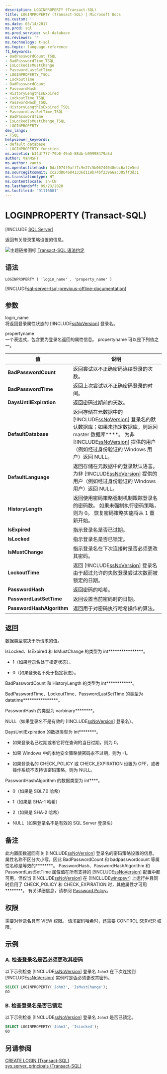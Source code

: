 ```yaml
---
description: LOGINPROPERTY (Transact-SQL)
title: LOGINPROPERTY (Transact-SQL) | Microsoft Docs
ms.custom: ''
ms.date: 03/14/2017
ms.prod: sql
ms.prod_service: sql-database
ms.reviewer: ''
ms.technology: t-sql
ms.topic: language-reference
f1_keywords:
- BadPasswordCount_TSQL
- BadPasswordTime_TSQL
- IsLockedIsMustChange
- PasswordLastSetTime
- LOGINPROPERTY_TSQL
- LockoutTime
- BadPasswordCount
- PasswordHash
- HistoryLengthIsExpired
- LockoutTime_TSQL
- PasswordHash_TSQL
- HistoryLengthIsExpired_TSQL
- PasswordLastSetTime_TSQL
- BadPasswordTime
- IsLockedIsMustChange_TSQL
- LOGINPROPERTY
dev_langs:
- TSQL
helpviewer_keywords:
- default database
- LOGINPROPERTY function
ms.assetid: b34df777-79b0-49a5-88db-b99998479a5d
author: VanMSFT
ms.author: vanto
ms.openlocfilehash: 0daf074f9aff7c9e27c5b06744048ebc6af2e5ed
ms.sourcegitcommit: cc23d8646041336d119b74bf239a6ac305ff3d31
ms.translationtype: HT
ms.contentlocale: zh-CN
ms.lasthandoff: 09/23/2020
ms.locfileid: "91116001"
---
```

# <a name="loginproperty-transact-sql"></a>LOGINPROPERTY (Transact-SQL)
[!INCLUDE [SQL Server](../../includes/applies-to-version/sqlserver.md)]

  返回有关登录策略设置的信息。  
  
 ![主题链接图标](../../database-engine/configure-windows/media/topic-link.gif "“主题链接”图标") [Transact-SQL 语法约定](../../t-sql/language-elements/transact-sql-syntax-conventions-transact-sql.md)  
  
## <a name="syntax"></a>语法  
  
```syntaxsql
LOGINPROPERTY ( 'login_name' , 'property_name' )  
```  
  
[!INCLUDE[sql-server-tsql-previous-offline-documentation](../../includes/sql-server-tsql-previous-offline-documentation.md)]

## <a name="arguments"></a>参数
 login_name  
 将返回登录属性状态的 [!INCLUDE[ssNoVersion](../../includes/ssnoversion-md.md)] 登录名。  
  
 propertyname  
 一个表达式，包含要为登录名返回的属性信息。 propertyname 可以是下列值之一。  
  
|值|说明|  
|-----------|-----------------|  
|**BadPasswordCount**|返回尝试以不正确密码连续登录的次数。|  
|**BadPasswordTime**|返回上次尝试以不正确密码登录的时间。|  
|**DaysUntilExpiration**|返回密码过期前的天数。|  
|**DefaultDatabase**|返回存储在元数据中的 [!INCLUDE[ssNoVersion](../../includes/ssnoversion-md.md)] 登录名的默认数据库；如果未指定数据库，则返回 master 数据库****。 为非 [!INCLUDE[ssNoVersion](../../includes/ssnoversion-md.md)] 提供的用户（例如经过身份验证的 Windows 用户）返回 NULL。|  
|**DefaultLanguage**|返回存储在元数据中的登录默认语言。 为非 [!INCLUDE[ssNoVersion](../../includes/ssnoversion-md.md)] 提供的用户（例如经过身份验证的 Windows 用户）返回 NULL。|  
|**HistoryLength**|返回使用密码策略强制机制跟踪登录名的密码数。 如果未强制执行密码策略，则为 0。 恢复密码策略实施将从 1 重新开始。|  
|**IsExpired**|指示登录名是否已过期。|  
|**IsLocked**|指示登录名是否已锁定。|  
|**IsMustChange**|指示登录名在下次连接时是否必须更改其密码。|  
|**LockoutTime**|返回 [!INCLUDE[ssNoVersion](../../includes/ssnoversion-md.md)] 登录名由于超过允许的失败登录尝试次数而被锁定的日期。|  
|**PasswordHash**|返回密码的哈希。|  
|**PasswordLastSetTime**|返回设置当前密码时的日期。|  
|**PasswordHashAlgorithm**|返回用于对密码执行哈希操作的算法。|  
  
## <a name="returns"></a>返回  
 数据类型取决于所请求的值。  
  
 IsLocked、IsExpired 和 IsMustChange 的类型为 int****************。  
  
-   1（如果登录名处于指定状态）。  
  
-   0（如果登录名不处于指定状态）。  
  
 BadPasswordCount 和 HistoryLength 的类型为 int************。  
  
 BadPasswordTime、LockoutTime、PasswordLastSetTime 的类型为 datetime****************。  
  
 PasswordHash 的类型为 varbinary********。  
  
 NULL（如果登录名不是有效的 [!INCLUDE[ssNoVersion](../../includes/ssnoversion-md.md)] 登录名）。  
  
 DaysUntilExpiration 的数据类型为 int********。  
  
-   如果登录名已过期或者它将在查询的当日过期，则为 0。  
  
-   如果 Windows 中的本地安全策略使密码永不过期，则为 -1。  
  
-   如果登录名的 CHECK_POLICY 或 CHECK_EXPIRATION 设置为 OFF，或者操作系统不支持该密码策略，则为 NULL。  
  
 PasswordHashAlgorithm 的数据类型为 int****。  
  
-   0（如果是 SQL7.0 哈希）  
  
-   1（如果是 SHA-1 哈希）  
  
-   2（如果是 SHA-2 哈希）  
  
-   NULL（如果登录名不是有效的 SQL Server 登录名）  
  
## <a name="remarks"></a>备注  
 此内置函数返回有关 [!INCLUDE[ssNoVersion](../../includes/ssnoversion-md.md)] 登录名的密码策略设置的信息。 属性名称不区分大小写，因此 BadPasswordCount 和 badpasswordcount 等属性名称是等效的********。 PasswordHash、PasswordHashAlgorithm 和 PasswordLastSetTime 属性值在所有支持的 [!INCLUDE[ssNoVersion](../../includes/ssnoversion-md.md)] 配置中都可用，但仅当 [!INCLUDE[ssNoVersion](../../includes/ssnoversion-md.md)] 在 [!INCLUDE[winxpsvr](../../includes/winxpsvr-md.md)] 上运行并且同时启用了 CHECK_POLICY 和 CHECK_EXPIRATION 时，其他属性才可用********。 有关详细信息，请参阅 [Password Policy](../../relational-databases/security/password-policy.md)。  
  
## <a name="permissions"></a>权限  
 需要对登录名具有 VIEW 权限。 请求密码哈希时，还需要 CONTROL SERVER 权限。  
  
## <a name="examples"></a>示例  
  
### <a name="a-checking-whether-a-login-must-change-its-password"></a>A. 检查登录名是否必须更改其密码  
 以下示例检查 [!INCLUDE[ssNoVersion](../../includes/ssnoversion-md.md)] 登录名 `John3` 在下次连接到 [!INCLUDE[ssNoVersion](../../includes/ssnoversion-md.md)] 实例时是否必须更改其密码。  
  
```sql  
SELECT LOGINPROPERTY('John3', 'IsMustChange');  
GO  
```  
  
### <a name="b-checking-whether-a-login-is-locked-out"></a>B. 检查登录名是否已锁定  
 以下示例检查 [!INCLUDE[ssNoVersion](../../includes/ssnoversion-md.md)] 登录名 `John3` 是否已锁定。  
  
```sql  
SELECT LOGINPROPERTY('John3', 'IsLocked');  
GO  
```  
  
## <a name="see-also"></a>另请参阅  
 [CREATE LOGIN &#40;Transact-SQL&#41;](../../t-sql/statements/create-login-transact-sql.md)   
 [sys.server_principals (Transact-SQL)](../../relational-databases/system-catalog-views/sys-server-principals-transact-sql.md)  
  
  
